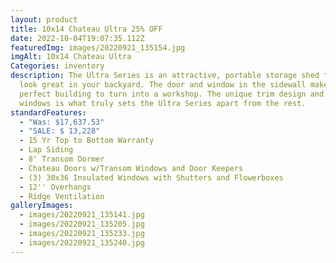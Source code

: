 ```yaml
---
layout: product
title: 10x14 Chateau Ultra 25% OFF
date: 2022-10-04T19:07:35.112Z
featuredImg: images/20220921_135154.jpg
imgAlt: 10x14 Chateau Ultra
Categories: inventory
description: The Ultra Series is an attractive, portable storage shed that will
  look great in your backyard. The door and window in the sidewall makes it a
  perfect building to turn into a workshop. The unique trim design and dormer
  windows is what truly sets the Ultra Series apart from the rest.
standardFeatures:
  - "Was: $17,637.53"
  - "SALE: $ 13,228"
  - 15 Yr Top to Bottom Warranty
  - Lap Siding
  - 8' Transom Dormer
  - Chateau Doors w/Transom Windows and Door Keepers
  - (3) 30x36 Insulated Windows with Shutters and Flowerboxes
  - 12'' Overhangs
  - Ridge Ventilation
galleryImages:
  - images/20220921_135141.jpg
  - images/20220921_135205.jpg
  - images/20220921_135233.jpg
  - images/20220921_135240.jpg
---
```

